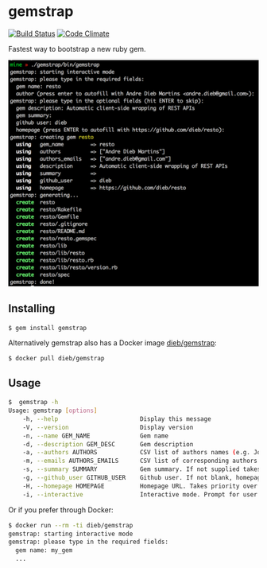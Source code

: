 # gemstrap

[![Build Status](https://travis-ci.org/dieb/gemstrap.svg?branch=master)](https://travis-ci.org/dieb/gemstrap)
[![Code Climate](https://codeclimate.com/github/dieb/gemstrap.png)](https://codeclimate.com/github/dieb/gemstrap)

[travis]: http://travis-ci.org/dieb/travis
[codeclimate]: https://codeclimate.com/github/dieb/gemstrap

Fastest way to bootstrap a new ruby gem.

![Command-line mode](https://raw.githubusercontent.com/dieb/gemstrap/master/screenshot.png "Command line mode")

## Installing

```shell
$ gem install gemstrap
```

Alternatively gemstrap also has a Docker image [dieb/gemstrap](https://registry.hub.docker.com/u/dieb/gemstrap/):

```bash
$ docker pull dieb/gemstrap
```

## Usage

```bash
$  gemstrap -h
Usage: gemstrap [options]
    -h, --help                       Display this message
    -V, --version                    Display version
    -n, --name GEM_NAME              Gem name
    -d, --description GEM_DESC       Gem description
    -a, --authors AUTHORS            CSV list of authors names (e.g. John Dorian, Christopher Turk)
    -m, --emails AUTHORS_EMAILS      CSV list of corresponding authors emails (e.g. jd@sacredheart.com, turk@sacredheart.com)
    -s, --summary SUMMARY            Gem summary. If not supplied takes description value.
    -g, --github_user GITHUB_USER    Github user. If not blank, homepage will be set to GITHUB_USER/GEM_NAME
    -H, --homepage HOMEPAGE          Homepage URL. Takes priority over the github_user parameter.
    -i, --interactive                Interactive mode. Prompt for user the parameters for gem generate.
```

Or if you prefer through Docker:

```bash
$ docker run --rm -ti dieb/gemstrap
gemstrap: starting interactive mode
gemstrap: please type in the required fields:
  gem name: my_gem
  ...
```
